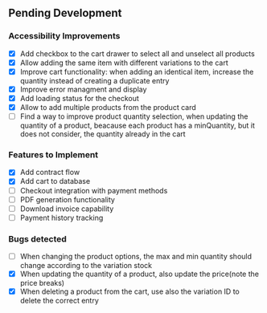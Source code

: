 ## Pending Development

### Accessibility Improvements

- [x] Add checkbox to the cart drawer to select all and unselect all products
- [x] Allow adding the same item with different variations to the cart
- [x] Improve cart functionality: when adding an identical item, increase the quantity instead of creating a duplicate entry
- [x] Improve error managment and display
- [x] Add loading status for the checkout
- [x] Allow to add multiple products from the product card
- [ ] Find a way to improve product quantity selection, when updating the quantity of a product, beacause each product has a minQuantity, but it does not consider, the quantity already in the cart

### Features to Implement

- [x] Add contract flow
- [x] Add cart to database
- [ ] Checkout integration with payment methods
- [ ] PDF generation functionality
- [ ] Download invoice capability
- [ ] Payment history tracking

### Bugs detected

- [ ] When changing the product options, the max and min quantity should change according to the variation stock
- [x] When updating the quantity of a product, also update the price(note the price breaks)
- [x] When deleting a product from the cart, use also the variation ID to delete the correct entry
